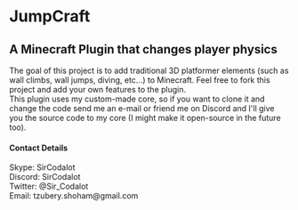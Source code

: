 # JumpCraft
A Minecraft Plugin that changes player physics
-----------------
The goal of this project is to add traditional 3D platformer elements (such as wall climbs, wall jumps, diving, etc...) to Minecraft.
Feel free to fork this project and add your own features to the plugin.
<br>
This plugin uses my custom-made core, so if you want to clone it and change the code send me an e-mail or friend me on Discord and I'll
give you the source code to my core (I might make it open-source in the future too).

<h4>Contact Details</h4>
Skype: SirCodalot <br>
Discord: SirCodalot <br>
Twitter: @Sir_Codalot <br>
Email: tzubery.shoham@gmail.com <br>

